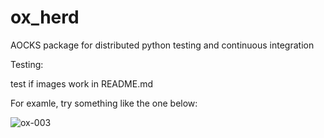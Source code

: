 # ox_herd
AOCKS package for distributed python testing and continuous integration

Testing:

test if images work in README.md

For examle, try something like the one below:

![ox-003](https://cloud.githubusercontent.com/assets/13220283/24527698/5ab9c73c-1571-11e7-8492-6efd048ea4d9.jpg)
